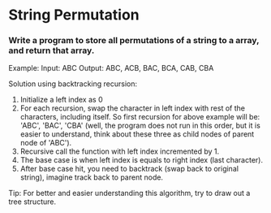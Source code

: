 # String Permutation

### Write a program to store all permutations of a string to a array, and return that array.

 Example:
 Input: ABC
 Output: ABC, ACB, BAC, BCA, CAB, CBA

 Solution using backtracking recursion:
 1. Initialize a left index as 0
 2. For each recursion, swap the character in left index with rest of the characters, including itself. So first recursion for above example will be: 'ABC', 'BAC', 'CBA' (well, the program does not run in this order, but it is easier to understand, think about these three as child nodes of parent node of 'ABC').
 3. Recursive call the function with left index incremented by 1.
 4. The base case is when left index is equals to right index (last character).
 5. After base case hit, you need to backtrack (swap back to original string), imagine track back to parent node.

 Tip: For better and easier understanding this algorithm, try to draw out a tree structure.
